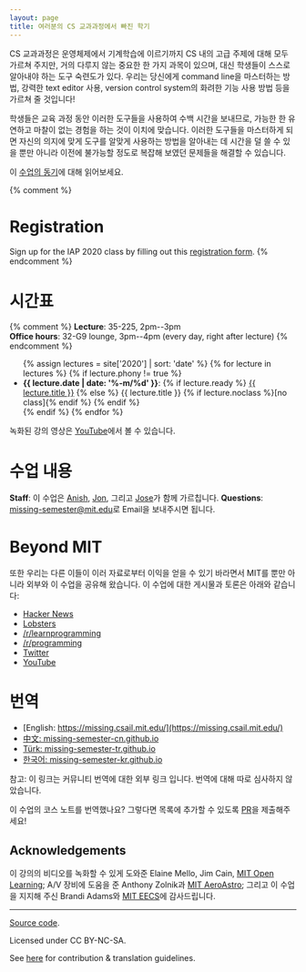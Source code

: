 ```yaml
---
layout: page
title: 여러분의 CS 교과과정에서 빠진 학기
---
```


CS 교과과정은 운영체제에서 기계학습에 이르기까지 CS 내의 고급 주제에 대해 모두 가르쳐 주지만, 거의 다루지 않는 중요한 한 가지 과목이 있으며, 대신 학생들이 스스로 알아내야 하는 도구 숙련도가 있다. 우리는 당신에게 command line을 마스터하는 방법, 강력한 text editor 사용, version control system의 화려한 기능 사용 방법 등을 가르쳐 줄 것입니다!

학생들은 교육 과정 동안 이러한 도구들을 사용하여 수백 시간을 보내므로, 가능한 한 유연하고 마찰이 없는 경험을 하는 것이 이치에 맞습니다. 이러한 도구들을 마스터하게 되면 자신의 의지에 맞게 도구를 알맞게 사용하는 방법을 알아내는 데 시간을 덜 쓸 수 있을 뿐만 아니라 이전에 불가능할 정도로 복잡해 보였던 문제들을 해결할 수 있습니다.


이 [수업의 동기](/about/)에 대해 읽어보세요.

{% comment %}
# Registration

Sign up for the IAP 2020 class by filling out this [registration form](https://forms.gle/TD1KnwCSV52qexVt9).
{% endcomment %}

# 시간표

{% comment %}
**Lecture**: 35-225, 2pm--3pm<br>
**Office hours**: 32-G9 lounge, 3pm--4pm (every day, right after lecture)
{% endcomment %}

<ul>
{% assign lectures = site['2020'] | sort: 'date' %}
{% for lecture in lectures %}
    {% if lecture.phony != true %}
        <li>
        <strong>{{ lecture.date | date: '%-m/%d' }}</strong>:
        {% if lecture.ready %}
            <a href="{{ lecture.url }}">{{ lecture.title }}</a>
        {% else %}
            {{ lecture.title }} {% if lecture.noclass %}[no class]{% endif %}
        {% endif %}
        </li>
    {% endif %}
{% endfor %}
</ul>

녹화된 강의 영상은 [YouTube](https://www.youtube.com/playlist?list=PLyzOVJj3bHQuloKGG59rS43e29ro7I57J)에서 볼 수 있습니다.

# 수업 내용

**Staff**: 이 수업은 [Anish](https://www.anishathalye.com/), [Jon](https://thesquareplanet.com/), 그리고 [Jose](http://josejg.com/)가 함께 가르칩니다.
**Questions**: [missing-semester@mit.edu](mailto:missing-semester@mit.edu)로 Email을 보내주시면 됩니다.

# Beyond MIT

또한 우리는 다른 이들이 이러 자료로부터 이익을 얻을 수 있기 바라면서 MIT를 뿐만 아니라 외부와 이 수업을 공유해 왔습니다. 이 수업에 대한 게시물과 토론은 아래와 같습니다:

 - [Hacker News](https://news.ycombinator.com/item?id=22226380)
 - [Lobsters](https://lobste.rs/s/ti1k98/missing_semester_your_cs_education_mit)
 - [/r/learnprogramming](https://www.reddit.com/r/learnprogramming/comments/eyagda/the_missing_semester_of_your_cs_education_mit/)
 - [/r/programming](https://www.reddit.com/r/programming/comments/eyagcd/the_missing_semester_of_your_cs_education_mit/)
 - [Twitter](https://twitter.com/jonhoo/status/1224383452591509507)
 - [YouTube](https://www.youtube.com/playlist?list=PLyzOVJj3bHQuloKGG59rS43e29ro7I57J)

# 번역

- [English: https://missing.csail.mit.edu/](https://missing.csail.mit.edu/)
- [中文: missing-semester-cn.github.io](https://missing-semester-cn.github.io/)
- [Türk: missing-semester-tr.github.io](https://missing-semester-tr.github.io/)
- [한국어: missing-semester-kr.github.io](https://missing-semester-kr.github.io/)

참고: 이 링크는 커뮤니티 번역에 대한 외부 링크 입니다. 번역에 대해 따로 심사하지 않았습니다.

이 수업의 코스 노트를 번역했나요? 그렇다면 목록에 추가할 수 있도록 [PR](https://github.com/missing-semester/missing-semester/pulls)을 제출해주세요!


## Acknowledgements

이 강의의 비디오를 녹화할 수 있게 도와준 Elaine Mello, Jim Cain, [MIT Open Learning](https://openlearning.mit.edu/); A/V 장비에 도움을 준 Anthony Zolnik과 [MIT AeroAstro](https://aeroastro.mit.edu/); 그리고 이 수업을 지지해 주신 Brandi Adams와 [MIT EECS](https://www.eecs.mit.edu/)에 감사드립니다.

---

<div class="small center">
<p><a href="https://github.com/missing-semester/missing-semester">Source code</a>.</p>
<p>Licensed under CC BY-NC-SA.</p>
<p>See <a href="/license/">here</a> for contribution &amp; translation guidelines.</p>
</div>
